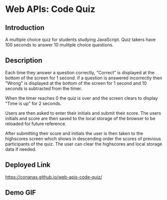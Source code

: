 # Web APIs: Code Quiz

## Introduction

A multiple choice quiz for students studying JavaScript. Quiz takers have 100 seconds to answer 10 mulitple choice questions.

## Description

Each time they answer a question correctly, "Correct" is displayed at the bottom of the screen for 1 second. if a question is answered incorrectly then "Wrong" is displayed at the bottom of the screen for 1 second and 10 seconds is subtracted from the timer.

When the timer reaches 0 the quiz is over and the screen clears to display "Time is up" for 2 seconds.

Users are then asked to enter their initials and submit their score. The users initials and score are then saved to the local storage of the browser to be reloaded for future reference.

After submitting their score and initials the user is then taken to the highscores screen which shows in descending order the scores of previous participants of the quiz. The user can clear the highscores and local storage data if needed.

## Deployed Link

https://conanas.github.io/web-apis-code-quiz/

## Demo GIF

